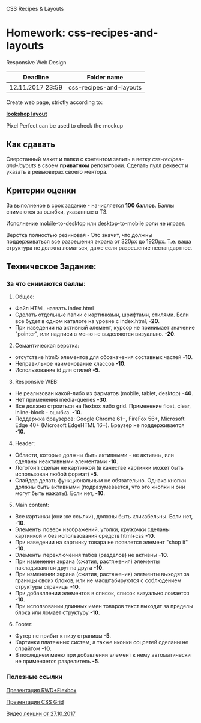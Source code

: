 CSS Recipes & Layouts

# Homework: css-recipes-and-layouts

Responsive Web Design

| Deadline  | Folder name |
|-----------|-------------|
| 12.11.2017 23:59 | css-recipes-and-layouts |

Create web page, strictly according to:

**[lookshop layout](https://github.com/StanislauZubovich/UXMiniLab/tree/2017-Q3/designs/responsive)**

Pixel Perfect can be used to check the mockup

## Как сдавать

Сверстанный макет и папки с контентом залить в ветку *css-recipes-and-layouts* в своем **приватном** репозитории. Сделать пулл реквест и указать в ревьюверах своего ментора.

## Критерии оценки

За выполненое в срок задание - начисляется **100 баллов**. Баллы снимаются за ошибки, указанные в ТЗ.

Исполнение mobile-to-desktop или desktop-to-mobile роли не играет.

Верстка полностью резиновая - Это значит, что должны поддерживаться все разрешения экрана от 320px до 1920px. Т.е. ваша структура не должна ломаться, даже если разрешение нестандартное.

## Техническое Задание:

### За что снимаются баллы:

1. Общее:

- Файл HTML назвать index.html
- Сделать отдельные папки с картинками, шрифтами, стилями. Если все будет в одном каталоге на уровне с index.html, **-20**.
- При наведении на активный элемент, курсор не принимает значение "pointer", или надписи в меню не выделяются визуально. **-20**.

2. Семантическая верстка:

- отсутствие html5 элементов для обозначения составных частей **-10**.
- Неправильное наименование классов **-10**.
- Использование id для стилей **-5**.

3. Responsive WEB:

- Не реализован какой-либо из фарматов (mobile, tablet, desktop) **-40**.
- Нет применения media-queries **-30**.
- Все должно строиться на flexbox либо grid. Применение float, clear, inline-block - ошибка. **-10**.
- Поддержка браузеров: Google Chrome 61+, FireFox 56+, Microsoft Edge 40+ (Microsoft EdgeHTML 16+). Браузер не поддерживается **-10**.

4. Header:

- Области, которые должны быть активными - не активны, или сделаны неактивными элементами **-10**.
- Логотоип сделан не картинкой (в качестве картинки может быть использован любой формат) **-5**.
- Слайдер делать функциональным не обязательно. Однако кнопки должны быть активными (подразумевается, что это кнопки и они могут быть нажаты). Если нет, **-10**.

5. Main content:

- Все картинки (они же ссылки), должны быть кликабельны. Если нет, **-10**.
- Элементы поверх изображений, уголки, кружочки сделаны картинкой и без использования средств html+css **-10**.
- При наведении на картинку товара не появлется элемент "shop it" **-10**.
- Элементы переключения табов (разделов) не активны **-10**.
- При изменении экрана (сжатия, растяжения) элементы накладываются друг на друга **-10**.
- При изменении экрана (сжатия, растяжения) элементы выходят за границы своих блоков, или не масштабируются с соблюдением структуры страницы **-10**.
- При добавллении элементов в список, список визуально ломается **-10**.
- При исползовании длинных имен товаров текст выходит за пределы блока или ломает структуру **-10**.

6. Footer:

- Футер не прибит к низу страницы **-5**.
- Картинки платежных систем, а также иконки соцсетей сделаны не спрайтом **-10**.
- В последнем меню при добавлении элемент к нему автоматически не применяется разделитель **-5**.

### Полезные ссылки

[Презентация RWD+Flexbox](https://github.com/rolling-scopes/front-end-course/wiki/Responsive-Web-Design.-Flexbox)

[Презентация CSS Grid](http://slides.com/ra_levis/deck)

[Видео лекции от 27.10.2017](https://youtu.be/k2GtDJKC6HQ)
